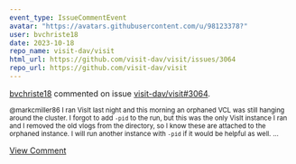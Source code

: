 ```yaml
---
event_type: IssueCommentEvent
avatar: "https://avatars.githubusercontent.com/u/98123378?"
user: bvchriste18
date: 2023-10-18
repo_name: visit-dav/visit
html_url: https://github.com/visit-dav/visit/issues/3064
repo_url: https://github.com/visit-dav/visit
---
```


<a href='https://github.com/bvchriste18' target='_blank'>bvchriste18</a> commented on issue <a href='https://github.com/visit-dav/visit/issues/3064' target='_blank'>visit-dav/visit#3064</a>.

<small>@markcmiller86 I ran VisIt last night and this morning an orphaned VCL was still hanging around the cluster. I forgot to add `-pid` to the run, but this was the only VisIt instance I ran and I removed the old vlogs from the directory, so I know these are attached to the orphaned instance. I will run another instance with `-pid` if it would be helpful as well. ...</small>

<a href='https://github.com/visit-dav/visit/issues/3064' target='_blank'>View Comment</a>